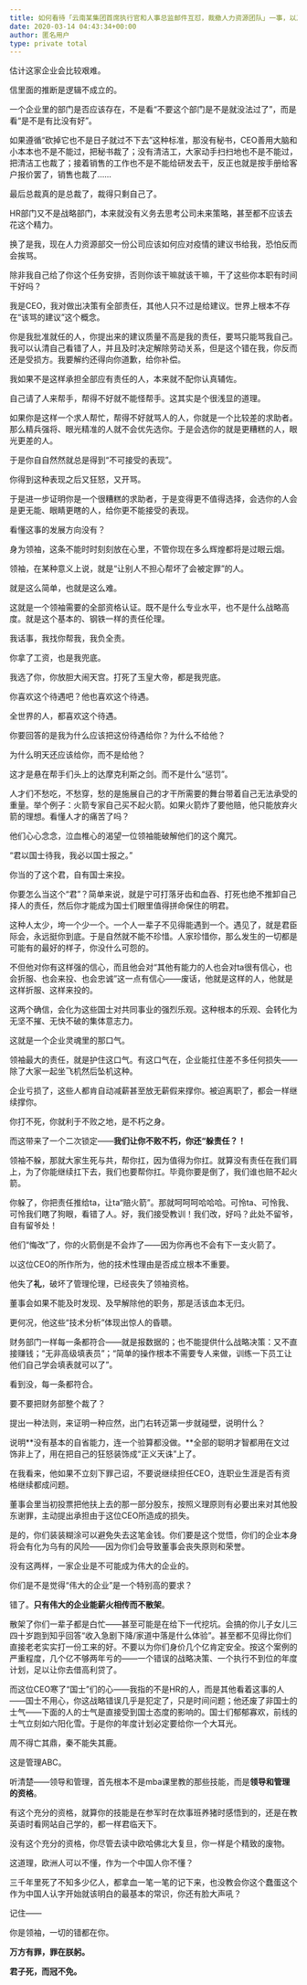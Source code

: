 ```yaml
---
title: 如何看待「云南某集团首席执行官和人事总监邮件互怼，裁撤人力资源团队」一事，以及对人力岗位的相关言论？
date: 2020-03-14 04:43:34+00:00
author: 匿名用户
type: private total
---
```

估计这家企业会比较艰难。

信里面的推断是逻辑不成立的。

一个企业里的部门是否应该存在，不是看“不要这个部门是不是就没法过了”，而是看“是不是有比没有好”。

如果遵循“砍掉它也不是日子就过不下去”这种标准，那没有秘书，CEO善用大脑和小本本也不是不能过，把秘书裁了；没有清洁工，大家动手扫扫地也不是不能过，把清洁工也裁了；接着销售的工作也不是不能给研发去干，反正也就是按手册给客户报价罢了，销售也裁了……

最后总裁真的是总裁了，裁得只剩自己了。

HR部门又不是战略部门，本来就没有义务去思考公司未来策略，甚至都不应该去花这个精力。

换了是我，现在人力资源部交一份公司应该如何应对疫情的建议书给我，恐怕反而会挨骂。

除非我自己给了你这个任务安排，否则你该干嘛就该干嘛，干了这些你本职有时间干好吗？

我是CEO，我对做出决策有全部责任，其他人只不过是给建议。世界上根本不存在“该骂的建议”这个概念。

你是我批准就任的人，你提出来的建议质量不高是我的责任，要骂只能骂我自己。我可以认清自己看错了人，并且及时决定解除劳动关系，但是这个错在我，你反而还是受损方。我要解约还得向你道歉，给你补偿。

我如果不是这样承担全部应有责任的人，本来就不配你认真辅佐。

自己请了人来帮手，帮得不好就不能怪帮手。这其实是个很浅显的道理。

如果你是这样一个求人帮忙，帮得不好就骂人的人，你就是一个比较差的求助者。那么精兵强将、眼光精准的人就不会优先选你。于是会选你的就是更糟糕的人，眼光更差的人。

于是你自自然然就总是得到“不可接受的表现”。

你得到这种表现之后又狂怒，又开骂。

于是进一步证明你是一个很糟糕的求助者，于是变得更不值得选择，会选你的人会是更无能、眼睛更瞎的人，给你更不能接受的表现。

看懂这事的发展方向没有？

身为领袖，这条不能时时刻刻放在心里，不管你现在多么辉煌都将是过眼云烟。

领袖，在某种意义上说，就是“让别人不担心帮坏了会被定罪”的人。

就是这么简单，也就是这么难。

这就是一个领袖需要的全部资格认证。既不是什么专业水平，也不是什么战略高度。就是这个基本的、钢铁一样的责任伦理。

我话事，我找你帮我，我负全责。

你拿了工资，也是我兜底。

我选了你，你放胆大闹天宫。打死了玉皇大帝，都是我兜底。

你喜欢这个待遇吧？他也喜欢这个待遇。

全世界的人，都喜欢这个待遇。

你要回答的是我为什么应该把这份待遇给你？为什么不给他？

为什么明天还应该给你，而不是给他？

这才是悬在帮手们头上的达摩克利斯之剑。而不是什么“惩罚”。

人才们不愁吃，不愁穿，愁的是施展自己的才干所需要的舞台带着自己无法承受的重量。举个例子：火箭专家自己买不起火箭。如果火箭炸了要他赔，他只能放弃火箭的理想。看懂人才的痛苦了吗？

他们心心念念，泣血椎心的渴望一位领袖能破解他们的这个魔咒。

“君以国士待我，我必以国士报之。”

你当的了这个君，自有国士来投。

你要怎么当这个“君”？简单来说，就是宁可打落牙齿和血吞、打死也绝不推卸自己择人的责任，然后你才能成为国士们眼里值得拼命保住的明君。

这种人太少，垮一个少一个。一个人一辈子不见得能遇到一个。遇见了，就是君臣际会，永远挺你到底。于是自然就不能不珍惜。人家珍惜你，那么发生的一切都是可能有的最好的样子，你没什么可怨的。

不但他对你有这样强的信心，而且他会对“其他有能力的人也会对ta很有信心，也会折服、也会来投、也会忠诚”这一点有信心——废话，他就是这样的人，他就是这样折服、这样来投的。

这两个确信，会化为这些国士对共同事业的强烈乐观。这种根本的乐观、会转化为无坚不摧、无快不破的集体意志力。

这就是一个企业灵魂里的那口气。

领袖最大的责任，就是护住这口气。有这口气在，企业能扛住差不多任何损失——除了大家一起坐飞机然后坠机这种。

企业亏损了，这些人都肯自动减薪甚至放无薪假来撑你。被迫离职了，都会一样继续撑你。

你打不死，你就利于不败之地，是不朽之身。

而这带来了一个二次锁定——**我们让你不败不朽，你还“躲责任？！**

领袖不躲，那就大家生死与共，帮你扛，因为值得为你扛。就算没有责任在我们肩上，为了你能继续扛下去，我们也要帮你扛。毕竟你要是倒了，我们谁也赔不起火箭。

你躲了，你把责任推给ta，让ta“赔火箭”。那就呵呵呵哈哈哈。可怜ta、可怜我、可怜我们瞎了狗眼，看错了人。好，我们接受教训！我们改，好吗？此处不留爷，自有留爷处！ 

他们“悔改”了，你的火箭倒是不会炸了——因为你再也不会有下一支火箭了。

以这位CEO的所作所为，他的技术性理由是否成立根本不重要。

他失了**礼**，破坏了管理伦理，已经丧失了领袖资格。

董事会如果不能及时发现、及早解除他的职务，那是活该血本无归。

更何况，他这些“技术分析”体现出惊人的昏聩。

财务部门一样每一条都符合——就是报数据的；也不能提供什么战略决策：又不直接赚钱；“无非高级填表员”；“简单的操作根本不需要专人来做，训练一下员工让他们自己学会填表就可以了”。

看到没，每一条都符合。

要不要把财务部整个裁了？

提出一种法则，来证明一种应然，出门右转迈第一步就碰壁，说明什么？

说明**没有基本的自省能力，连一个验算都没做。**全部的聪明才智都用在文过饰非上了，用在把自己的狂怒装饰成“正义天诛”上了。

在我看来，他如果不立刻下罪己诏，不要说继续担任CEO，连职业生涯是否有资格继续都成问题。

董事会里当初投票把他扶上去的那一部分股东，按照义理原则有必要出来对其他股东谢罪，主动提出承担由于这位CEO所造成的损失。

是的，你们装装糊涂可以避免失去这笔金钱。你们要是这个觉悟，你们的企业本身将会有化为乌有的风险——因为你们会导致董事会丧失原则和荣誉。

没有这两样，一家企业是不可能成为伟大的企业的。

你们是不是觉得“伟大的企业”是一个特别高的要求？

错了。**只有伟大的企业能薪火相传而不散架**。

散架了你们一辈子都是白忙——甚至可能是在给下一代挖坑。会搞的你儿子女儿三四十岁跑到知乎回答“收入急剧下降/家道中落是什么体验”。甚至都不见得比你们直接老老实实打一份工来的好。不要以为你们身价几个亿肯定安全。按这个案例的严重程度，几个亿不够两年亏的——一个错误的战略决策、一个执行不到位的年度计划，足以让你去借高利贷了。

而这位CEO寒了“国士”们的心——我指的不是HR的人，而是其他看着这事的人——国士不用心，你这战略错误几乎是犯定了，只是时间问题；他还废了非国士的士气——下面的人的士气是直接受到国士态度的影响的。国士们郁郁寡欢，前线的士气立刻如六阳化雪。于是你的年度计划必定要给你一个大耳光。

周不得亡其鼎，秦不能失其鹿。

这是管理ABC。

听清楚——领导和管理，首先根本不是mba课里教的那些技能，而是**领导和管理的资格**。

有这个充分的资格，就算你的技能是在参军时在炊事班养猪时感悟到的，还是在教英语时看网站自己学的，都一样君临天下。

没有这个充分的资格，你尽管去读中欧哈佛北大复旦，你一样是个精致的废物。

这道理，欧洲人可以不懂，作为一个中国人你不懂？

三千年里死了不知多少亿人，都拿血一笔一笔的记下来，也没教会你这个蠢蛋这个作为中国人认字开始就该明白的最基本的常识，你还有脸大声吼？

记住——

你是领袖，一切的错都在你。

**万方有罪，罪在朕躬。**

**君子死，而冠不免。**


